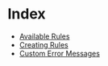 # Index
* [Available Rules](availableRules.md)
* [Creating Rules](creatingRules.md)
* [Custom Error Messages](customErrorMessages.md)
